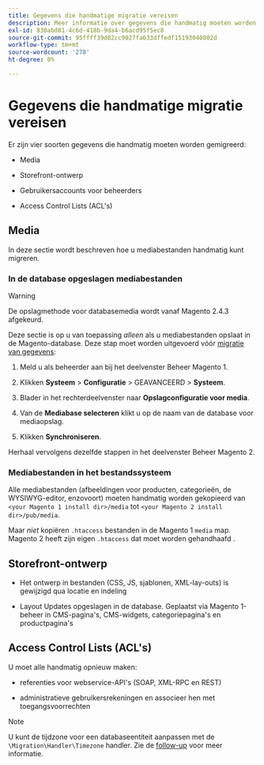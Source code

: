 ```yaml
---
title: Gegevens die handmatige migratie vereisen
description: Meer informatie over gegevens die handmatig moeten worden gemigreerd tijdens een gegevensmigratie van Magento 1 tot en met Magento 2 en over hoe u dit kunt doen.
exl-id: 830abd81-4c6d-418b-9da4-b6acd95f5ec8
source-git-commit: 95ffff39d82cc9027fa633dffedf15193040802d
workflow-type: tm+mt
source-wordcount: '278'
ht-degree: 0%

---
```


# Gegevens die handmatige migratie vereisen

Er zijn vier soorten gegevens die handmatig moeten worden gemigreerd:

* Media

* Storefront-ontwerp

* Gebruikersaccounts voor beheerders

* Access Control Lists (ACL&#39;s)

## Media

In deze sectie wordt beschreven hoe u mediabestanden handmatig kunt migreren.

### In de database opgeslagen mediabestanden

>[!WARNING]
>
>De opslagmethode voor databasemedia wordt vanaf Magento 2.4.3 afgekeurd.


Deze sectie is op u van toepassing *alleen* als u mediabestanden opslaat in de Magento-database. Deze stap moet worden uitgevoerd vóór [migratie van gegevens](data.md):

1. Meld u als beheerder aan bij het deelvenster Beheer Magento 1.

1. Klikken **Systeem** > **Configuratie** > GEAVANCEERD > **Systeem**.

1. Blader in het rechterdeelvenster naar **Opslagconfiguratie voor media**.

1. Van de **Mediabase selecteren** klikt u op de naam van de database voor mediaopslag.

1. Klikken **Synchroniseren**.

Herhaal vervolgens dezelfde stappen in het deelvenster Beheer Magento 2.

### Mediabestanden in het bestandssysteem

Alle mediabestanden (afbeeldingen voor producten, categorieën, de WYSIWYG-editor, enzovoort) moeten handmatig worden gekopieerd van `<your Magento 1 install dir>/media` tot `<your Magento 2 install dir>/pub/media`.

Maar *niet* kopiëren `.htaccess` bestanden in de Magento 1 `media` map. Magento 2 heeft zijn eigen `.htaccess` dat moet worden gehandhaafd .

## Storefront-ontwerp

* Het ontwerp in bestanden (CSS, JS, sjablonen, XML-lay-outs) is gewijzigd qua locatie en indeling

* Layout Updates opgeslagen in de database. Geplaatst via Magento 1-beheer in CMS-pagina&#39;s, CMS-widgets, categoriepagina&#39;s en productpagina&#39;s

## Access Control Lists (ACL&#39;s)

U moet alle handmatig opnieuw maken:

* referenties voor webservice-API&#39;s (SOAP, XML-RPC en REST)

* administratieve gebruikersrekeningen en associeer hen met toegangsvoorrechten

>[!NOTE]
>
>U kunt de tijdzone voor een databaseentiteit aanpassen met de `\Migration\Handler\Timezone` handler. Zie de [follow-up](follow-up.md) voor meer informatie.
